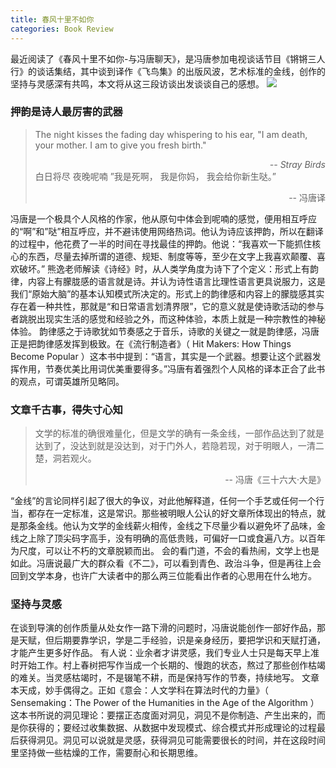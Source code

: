 ```yaml
---
title: 春风十里不如你
categories: Book Review
---
```

最近阅读了《春风十里不如你-与冯唐聊天》，是冯唐参加电视谈话节目《锵锵三人行》的谈话集结，其中谈到译作《飞鸟集》的出版风波，艺术标准的金线，创作的坚持与灵感深有共鸣，本文将从这三段访谈出发谈谈自己的感想。
![](https://ws2.sinaimg.cn/large/006tNbRwgy1fgk52lh6n2j308c0c9wec.jpg)
### 押韵是诗人最厉害的武器
>The night kisses the fading day whispering to his ear, "I am death, your mother. I am to give you fresh birth."   <div style="text-align:right;font-style:italic">-- Stray Birds</div>
白日将尽
夜晚呢喃
”我是死啊，
我是你妈，
我会给你新生哒。”    
><div style="text-align:right"> -- 冯唐译</div>

冯唐是一个极具个人风格的作家，他从原句中体会到呢喃的感觉，便用相互呼应的“啊”和”哒”相互呼应，并不避讳使用网络热词。他认为诗应该押韵，所以在翻译的过程中，他花费了一半的时间在寻找最佳的押韵。他说：“我喜欢一下能抓住核心的东西，尽量去掉所谓的道德、规矩、制度等等，至少在文字上我喜欢颠覆、喜欢破坏。”
熊逸老师解读《诗经》时，从人类学角度为诗下了个定义：形式上有韵律，内容上有朦胧感的语言就是诗。并认为诗性语言比理性语言更具说服力，这是我们“原始大脑”的基本认知模式所决定的。形式上的韵律感和内容上的朦胧感其实存在着一种共性，那就是“和日常语言划清界限”，它的意义就是使诗歌活动的参与者跳脱出现实生活的感觉和经验之外，而这种体验，本质上就是一种宗教性的神秘体验。
韵律感之于诗歌犹如节奏感之于音乐，诗歌的关键之一就是韵律感，冯唐正是把韵律感发挥到极致。在《流行制造者》（ Hit Makers: How Things Become Popular ）这本书中提到：“语言，其实是一个武器。想要让这个武器发挥作用，节奏优美比用词优美重要得多。”冯唐有着强烈个人风格的译本正合了此书的观点，可谓英雄所见略同。
### 文章千古事，得失寸心知
>文学的标准的确很难量化，但是文学的确有一条金线，一部作品达到了就是达到了，没达到就是没达到，对于门外人，若隐若现，对于明眼人，一清二楚，洞若观火。
><div style="text-align:right"> -- 冯唐《三十六大·大是》</div>

“金线”的言论同样引起了很大的争议，对此他解释道，任何一个手艺或任何一个行当，都存在一定标准，这是常识。那些被明眼人公认的好文章所体现出的特点，就是那条金线。他认为文学的金线薪火相传，金线之下尽量少看以避免坏了品味，金线之上除了顶尖码字高手，没有明确的高低贵贱，可偏好一口或食遍八方。以百年为尺度，可以让不朽的文章脱颖而出。
会的看门道，不会的看热闹，文学上也是如此。冯唐说最广大的群众看《不二》，可以看到青色、政治斗争，但是再往上会回到文学本身，也许广大读者中的那么两三位能看出作者的心思用在什么地方。
### 坚持与灵感
在谈到导演的创作质量从处女作一路下滑的问题时，冯唐说能创作一部好作品，那是天赋，但后期要靠学识，学是二手经验，识是亲身经历，要把学识和天赋打通，才能产生更多好作品。
有人说：业余者才讲灵感，我们专业人士只是每天早上准时开始工作。村上春树把写作当成一个长期的、慢跑的状态，熬过了那些创作枯竭的难关。当灵感枯竭时，不是辍笔不耕，而是保持写作的节奏，持续地写。
文章本天成，妙手偶得之。正如《意会：人文学科在算法时代的力量》（ Sensemaking：The Power of the Humanities in the Age of the Algorithm ）这本书所说的洞见理论：要摆正态度面对洞见，洞见不是你制造、产生出来的，而是你获得的；要经过收集数据、从数据中发现模式、综合模式并形成理论的过程最后获得洞见。洞见可以说就是灵感，获得洞见可能需要很长的时间，并在这段时间里坚持做一些枯燥的工作，需要耐心和长期思维。



